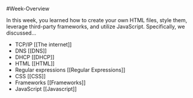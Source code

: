 #Week-Overview 

In this week, you learned how to create your own HTML files, style them, leverage third-party frameworks, and utilize JavaScript. Specifically, we discussed…

- TCP/IP
		[[The internet]]
- DNS
		[[DNS]]
- DHCP
		[[DHCP]]
- HTML
		[[HTML]]
- Regular expressions
		[[Regular Expressions]]
- CSS
		[[CSS]]
- Frameworks
		[[Frameworks]]
- JavaScript
		[[Javascript]]